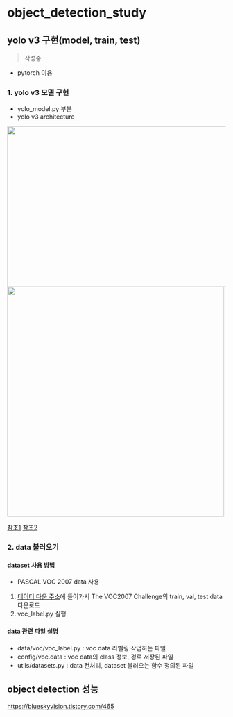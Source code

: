 # object_detection_study

## yolo v3 구현(model, train, test)
> 작성중
- pytorch 이용
### 1. yolo v3 모델 구현
- yolo_model.py 부분
- yolo v3 architecture
<img src="https://user-images.githubusercontent.com/54797864/106993063-3aeca800-67bd-11eb-92ae-4a90d60b26c0.png"  width="800" height="370">
<img src="https://user-images.githubusercontent.com/54797864/106993079-463fd380-67bd-11eb-8147-43c229cbcf56.png"  width="500" height="530">

[참조1](http://datahacker.rs/tensorflow2-0-yolov3/)
[참조2](https://www.programmersought.com/article/2967815530/)

### 2. data 불러오기
#### dataset 사용 방법
- PASCAL VOC 2007 data 사용
1. [데이터 다운 주소](http://host.robots.ox.ac.uk/pascal/VOC/)에 들어가서 The VOC2007 Challenge의 train, val, test data 다운로드
2. voc_label.py 실행
#### data 관련 파일 설명
- data/voc/voc_label.py : voc data 라벨링 작업하는 파일
- config/voc.data : voc data의 class 정보, 경로 저장된 파일
- utils/datasets.py : data 전처리, dataset 불러오는 함수 정의된 파일

## object detection 성능
https://blueskyvision.tistory.com/465
